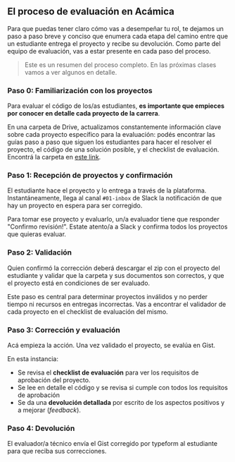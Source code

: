 ## El proceso de evaluación en Acámica

Para que puedas tener claro cómo vas a desempeñar tu rol, te dejamos un paso a paso breve y conciso que enumera cada etapa del camino entre que un estudiante entrega el proyecto y recibe su devolución. Como parte del equipo de evaluación, vas a estar presente en cada paso del proceso.

> Este es un resumen del proceso completo. En las próximas clases vamos a ver algunos en detalle.

### Paso 0: Familiarización con los proyectos

Para evaluar el código de los/as estudiantes, **es importante que empieces por conocer en detalle cada proyecto de la carrera**.

En una carpeta de Drive, actualizamos constantemente información clave sobre cada proyecto específico para la evaluación: podés encontrar las guías paso a paso que siguen los estudiantes para hacer el resolver el proyecto, el código de una solución posible, y el checklist de evaluación. Encontrá la carpeta en [este link][1].

### Paso 1: Recepción de proyectos y confirmación

El estudiante hace el proyecto y lo entrega a través de la plataforma. Instantáneamente, llega al canal `#01-inbox` de Slack la notificación de que hay un proyecto en espera para ser corregido.

Para tomar ese proyecto y evaluarlo, un/a evaluador tiene que responder "Confirmo revisión!". Estate atento/a a Slack y confirma todos los proyectos que quieras evaluar.

### Paso 2: Validación

Quien confirmó la corrección deberá descargar el zip con el proyecto del estudiante y validar que la carpeta y sus documentos son correctos, y que el proyecto está en condiciones de ser evaluado.

Este paso es central para determinar proyectos inválidos y no perder tiempo ni recursos en entregas incorrectas. Vas a encontrar el validador de cada proyecto en el checklist de evaluación del mismo.

### Paso 3: Corrección y evaluación

Acá empieza la acción. Una vez validado el proyecto, se evalúa en Gist.

En esta instancia:

- Se revisa el **checklist de evaluación** para ver los requisitos de aprobación del proyecto.
- Se lee en detalle el código y se revisa si cumple con todos los requisitos de aprobación
- Se da una **devolución detallada** por escrito de los aspectos positivos y a mejorar (_feedback_). 

### Paso 4: Devolución

El evaluador/a técnico envía el Gist corregido por typeform al estudiante para que reciba sus correcciones.

[1]: https://drive.google.com/drive/folders/0B6zpWUWglm5HREp6SjFLRVY2dFk
